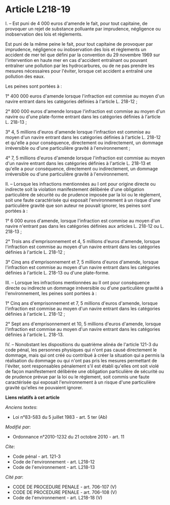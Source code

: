 # Article L218-19

I. – Est puni de 4 000 euros d'amende le fait, pour tout capitaine, de provoquer un rejet de substance polluante par
imprudence, négligence ou inobservation des lois et règlements.

Est puni de la même peine le fait, pour tout capitaine de provoquer par imprudence, négligence ou inobservation des lois et
règlements un accident de mer tel que défini par la convention du 29 novembre 1969 sur l'intervention en haute mer en cas
d'accident entraînant ou pouvant entraîner une pollution par les hydrocarbures, ou de ne pas prendre les mesures nécessaires
pour l'éviter, lorsque cet accident a entraîné une pollution des eaux.

Les peines sont portées à :

1° 400 000 euros d'amende lorsque l'infraction est commise au moyen d'un navire entrant dans les catégories définies à
l'article L. 218-12 ;

2° 800 000 euros d'amende lorsque l'infraction est commise au moyen d'un navire ou d'une plate-forme entrant dans les
catégories définies à l'article L. 218-13 ;

3° 4, 5 millions d'euros d'amende lorsque l'infraction est commise au moyen d'un navire entrant dans les catégories définies
à l'article L. 218-12 et qu'elle a pour conséquence, directement ou indirectement, un dommage irréversible ou d'une
particulière gravité à l'environnement ;

4° 7, 5 millions d'euros d'amende lorsque l'infraction est commise au moyen d'un navire entrant dans les catégories définies
à l'article L. 218-13 et qu'elle a pour conséquence, directement ou indirectement, un dommage irréversible ou d'une
particulière gravité à l'environnement.

II. – Lorsque les infractions mentionnées au I ont pour origine directe ou indirecte soit la violation manifestement
délibérée d'une obligation particulière de sécurité ou de prudence imposée par la loi ou le règlement, soit une faute
caractérisée qui exposait l'environnement à un risque d'une particulière gravité que son auteur ne pouvait ignorer, les
peines sont portées à :

1° 6 000 euros d'amende, lorsque l'infraction est commise au moyen d'un navire n'entrant pas dans les catégories définies aux
articles L. 218-12 ou L. 218-13 ;

2° Trois ans d'emprisonnement et 4, 5 millions d'euros d'amende, lorsque l'infraction est commise au moyen d'un navire
entrant dans les catégories définies à l'article L. 218-12 ;

3° Cinq ans d'emprisonnement et 7, 5 millions d'euros d'amende, lorsque l'infraction est commise au moyen d'un navire entrant
dans les catégories définies à l'article L. 218-13 ou d'une plate-forme.

III. – Lorsque les infractions mentionnées au II ont pour conséquence directe ou indirecte un dommage irréversible ou d'une
particulière gravité à l'environnement, les peines sont portées à :

1° Cinq ans d'emprisonnement et 7, 5 millions d'euros d'amende, lorsque l'infraction est commise au moyen d'un navire entrant
dans les catégories définies à l'article L. 218-12 ;

2° Sept ans d'emprisonnement et 10, 5 millions d'euros d'amende, lorsque l'infraction est commise au moyen d'un navire
entrant dans les catégories définies à l'article L. 218-13.

IV. – Nonobstant les dispositions du quatrième alinéa de l'article 121-3 du code pénal, les personnes physiques qui n'ont pas
causé directement le dommage, mais qui ont créé ou contribué à créer la situation qui a permis la réalisation du dommage ou
qui n'ont pas pris les mesures permettant de l'éviter, sont responsables pénalement s'il est établi qu'elles ont soit violé
de façon manifestement délibérée une obligation particulière de sécurité ou de prudence prévue par la loi ou le règlement,
soit commis une faute caractérisée qui exposait l'environnement à un risque d'une particulière gravité qu'elles ne pouvaient
ignorer.

**Liens relatifs à cet article**

_Anciens textes_:

  - Loi n°83-583 du 5 juillet 1983 - art. 5 ter (Ab)

_Modifié par_:

  - Ordonnance n°2010-1232 du 21 octobre 2010 - art. 11

_Cite_:

  - Code pénal - art. 121-3
  - Code de l'environnement - art. L218-12
  - Code de l'environnement - art. L218-13

_Cité par_:

  - CODE DE PROCEDURE PENALE - art. 706-107 (V)
  - CODE DE PROCEDURE PENALE - art. 706-108 (V)
  - Code de l'environnement - art. L218-18 (V)
